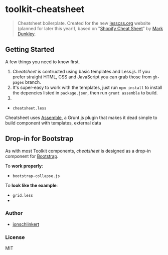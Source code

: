 toolkit-cheatsheet
==================

> Cheatsheet boilerplate. Created for the new [lesscss.org](http://lesscss.org) website (planned for later this year!), based on "[Shopify Cheat Sheet](http://cheat.markdunkley.com/)" by [Mark Dunkley](https://twitter.com/markdunkley).


## Getting Started

A few things you need to know first.

  1. _Cheatsheet_ is contructed using basic templates and Less.js. If you prefer straight HTML, CSS and JavaScript you can grab those from `gh-pages` branch.
  2. It's super-easy to work with the templates, just run `npm install` to install the depencies listed in `package.json`, then run `grunt assemble` to build.
  3.

  * `cheatsheet.less`

Cheatsheet uses [Assemble](http://github.com/assemble/assemble), a Grunt.js plugin that makes it dead simple to build component with templates, external data





## Drop-in for Bootstrap

As with most Toolkit components, _cheatsheet_ is designed as a drop-in component for [Bootstrap](http://twitter.github.com/bootstrap).

To **work properly**:

  * `bootstrap-collapse.js`

To **look like the example**:
  * `grid.less`
  *



### Author

+ [jonschlinkert](http://github.com/jonschlinkert)


### License

MIT